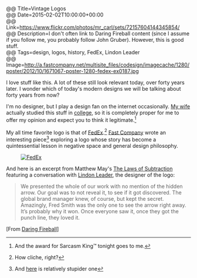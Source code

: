 @@ Title=Vintage Logos  
@@ Date=2015-02-02T10:00:00+00:00  
@@ Link=https://www.flickr.com/photos/mr_carl/sets/72157604144345854/  
@@ Description=I don't often link to Daring Fireball content (since I assume if you follow me, you probably follow John Gruber). However, this is good stuff.  
@@ Tags=design, logos, history, FedEx, Lindon Leader  
@@ Image=http://a.fastcompany.net/multisite_files/codesign/imagecache/1280/poster/2012/10/1671067-poster-1280-fedex-ex0187.jpg  

I love stuff like this. A lot of these still look relevant today, over forty years later. I wonder which of today's modern designs we will be talking about forty years from now? 

I'm no designer, but I play a design fan on the internet occasionally. [My wife][twitter] actually studied this stuff in [college][puc], so it is completely proper for me to offer my opinion and expect you to think it legitimate.[^l]

My all time favorite logo is that of [FedEx][googleusercontent].[^f]  [Fast Company][fastcodesign] wrote an interesting piece[^p] exploring a logo whose story has become a quintessential lesson in negative space and general design philosophy. 

<figure>
	<a class="nohover" href="http://a.fastcompany.net/multisite_files/codesign/imagecache/1280/poster/2012/10/1671067-poster-1280-fedex-ex0187.jpg">
		<img src="http://a.fastcompany.net/multisite_files/codesign/imagecache/1280/poster/2012/10/1671067-poster-1280-fedex-ex0187.jpg" alt="FedEx" />
	</a>
</figure>

And here is an excerpt from Matthew May's [The Laws of Subtraction][amazon] featuring a conversation with [Lindon Leader][leadercreative], the designer of the logo: 
>We presented the whole of our work with no mention of the hidden arrow. Our goal was to not reveal it, to see if it got discovered. The global brand manager knew, of course, but kept the secret. Amazingly, Fred Smith was the only one to see the arrow right away. It’s probably why it won. Once everyone saw it, once they got the punch line, they loved it.

[From [Daring Fireball][daringfireball]]

[^l]: And the award for Sarcasm King™ tonight goes to me. 
[^f]: How cliche, right?
[^p]: And [here][youtube] is relatively stupider one

[amazon]: http://www.amazon.com/gp/product/0071795618/ref=as_li_tl?tag=theov0c-20
[daringfireball]: http://daringfireball.net/linked/2015/01/30/70s-logos
[fastcodesign]: http://www.fastcodesign.com/1671067/the-story-behind-the-famous-fedex-logo-and-why-it-works
[googleusercontent]: https://lh6.googleusercontent.com/-qDXeK218LRQ/UVJHowyYp1I/AAAAAAAAACY/6zisc6Md0JQ/w2048-h2048/fedex-square.png
[leadercreative]: http://leadercreative.com/
[puc]: http://www.puc.edu/academics/departments/visual-arts/home
[twitter]: http://www.twitter.com/venusautumn
[youtube]: https://www.youtube.com/watch?v=RGm8v8BNRUM